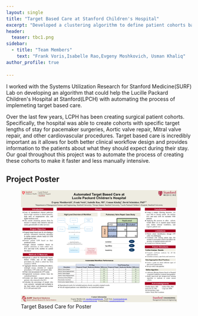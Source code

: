 ```yaml
---
layout: single
title: "Target Based Care at Stanford Children's Hospital"
excerpt: "Developed a clustering algorithm to define patient cohorts based on EHR and Registry data."
header:
  teaser: tbc1.png
sidebar:
  - title: "Team Members"
    text: "Frank Voris,Isabelle Rao,Evgeny Moshkovich, Usman Khaliq"
author_profile: true

---
```



I worked with the Systems Utilization Research for Stanford Medicine(SURF) Lab on developing
an algorithm that could help the Lucille Packard Children's Hospital at Stanford(LPCH)
with automating the process of implemeting target based care.

Over the last few years, LCPH has been creating surgical patient cohorts. Specifically, the hospital was able to create cohorts with specific target lengths of stay for pacemaker surgeries, Aortic valve repair, Mitral valve repair, and other cardiovascular procedures. Target based care is incredibly important as it allows for both better clinical workflow design and provides information to the patients about what they should expect during their stay. Our goal throughout this project was to automate the process of creating these cohorts to make it faster and less manually intensive.

## Project Poster

<figure>
<a href="/pdfs/surf.pdf" target="_blank">
  <img src="/images/tbc/tbc1.png" alt="Target Based Care Poster">
</a>
  <figcaption>Target Based Care for Poster</figcaption>
</figure>


